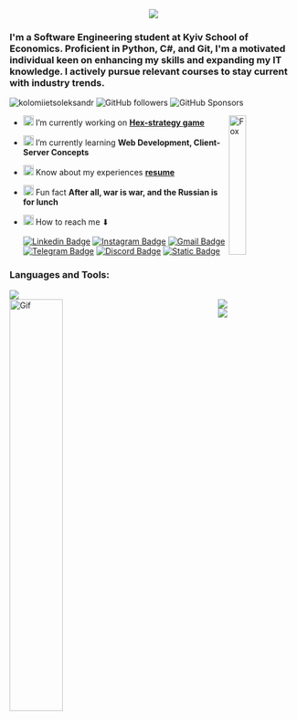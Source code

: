 <p align="center">
  <img src="Header.gif">
</p>

<h3>I'm a Software Engineering student at Kyiv School of Economics. Proficient in Python, C#, and Git, I'm a motivated individual keen on enhancing my skills and expanding my IT knowledge. I actively pursue relevant courses to stay current with industry trends.</h3>
<p align="left"> <img src="https://komarev.com/ghpvc/?username=kolomiietsoleksandr&label=Profile%20views&color=D16C00&style=flat" alt="kolomiietsoleksandr" /> <img alt="GitHub followers" src="https://img.shields.io/github/followers/kolomiietsoleksandr?style=flat&color=D16C00"> <img alt="GitHub Sponsors" src="https://img.shields.io/github/sponsors/kolomiietsoleksandr?color=D16C00">

</p>

- <img src="https://raw.githubusercontent.com/Tarikul-Islam-Anik/Animated-Fluent-Emojis/master/Emojis/Objects/Microscope.png" alt="Microscope" width="18" height="18" /> I’m currently working on [**Hex-strategy game**](https://github.com/KolomiietsOleksandr/NoneName-Hex-Game) <img align="right" src="https://raw.githubusercontent.com/Tarikul-Islam-Anik/Animated-Fluent-Emojis/master/Emojis/Animals/Fox.png" alt="Fox" width="25%" />

- <img src="https://raw.githubusercontent.com/Tarikul-Islam-Anik/Animated-Fluent-Emojis/master/Emojis/Animals/Deciduous%20Tree.png" alt="Deciduous Tree" width="18" height="18" /> I’m currently learning **Web Development, Client-Server Concepts**

- <img src="https://raw.githubusercontent.com/Tarikul-Islam-Anik/Animated-Fluent-Emojis/master/Emojis/Objects/Bookmark%20Tabs.png" alt="Bookmark Tabs" width="18" height="18" /> Know about my experiences [**resume**](https://media.licdn.com/dms/document/media/D4D2DAQGXlnlMQXqQbg/profile-treasury-document-pdf-analyzed/0/1699286799374?e=1706745600&v=beta&t=yqio4j8uQI0JUUKT2eyNe7eTJeaZ1dDUguMuZ5mwkMo)

- <img src="https://raw.githubusercontent.com/Tarikul-Islam-Anik/Animated-Fluent-Emojis/master/Emojis/Smilies/Rolling%20on%20the%20Floor%20Laughing.png" alt="Rolling on the Floor Laughing" width="18" height="18" /> Fun fact **After all, war is war, and the Russian is for lunch**

- <img src="https://raw.githubusercontent.com/Tarikul-Islam-Anik/Animated-Fluent-Emojis/master/Emojis/Objects/Open%20Mailbox%20with%20Raised%20Flag.png" alt="Open Mailbox with Raised Flag" width="18" height="18" /> How to reach me ⬇︎<br><br>
  [![Linkedin Badge](https://img.shields.io/badge/LinkedIn-%230A66C2?style=flat&logo=linkedin&logoColor=White&labelColor=%230A66C2)](https://www.linkedin.com/in/okolomiietskolomiiets/)
  [![Instagram Badge](https://img.shields.io/badge/Instagram-%23E4405F?style=flat&logo=instagram&logoColor=white&labelColor=%23E4405F)](https://www.instagram.com/ss.kolomiiets/)
  [![Gmail Badge](https://img.shields.io/badge/gmail-%23EA4335?style=flat&logo=gmail&logoColor=white&labelColor=%23EA4335)](mailto:alexcrimson0818@gmail.com)
  [![Telegram Badge](https://img.shields.io/badge/telegram-%2326A5E4?style=flat&logo=telegram&logoColor=white&labelColor=%2326A5E4)](https://t.me/SanchiZZes18)
  [![Discord Badge](https://img.shields.io/badge/discord-%235865F2?style=flat&logo=discord&logoColor=white&labelColor=%235865F2)](https://discord.gg/bl4ck.ss)
  [![Static Badge](https://img.shields.io/badge/Steam-%23000000?style=flat&logo=Steam&labelColor=%23000000)](https://steamcommunity.com/id/mega-kol_alex/)

<h3 align="left">Languages and Tools:</h3>
<img src="https://skillicons.dev/icons?i=js,html,css,c,cpp,cs,py,git,postman,ps,unity" />
<br>

<div>
  <div>
    <img align="left" src="https://cdn.discordapp.com/attachments/856234593153056781/1198942661357355119/ezgif-1-3738fc4fe6.gif?ex=65c0bd5d&is=65ae485d&hm=2692aa312968e2364b84fb387fd2cc6a4f04ee58583d5b857f3df4480ef76da2&" alt="Gif" width="43%" />
  </div>
  <div align="right">
    <img src="https://github-readme-stats.vercel.app/api?username=kolomiietsoleksandr&show_icons=true&theme=transparent&rank_icon=github&ring_color=FFA23E&text_color=FFA23E&title_color=D16C00&icon_color=D16C00&hide_border=true" />
    <br>
    <img src="https://github-readme-stats.vercel.app/api/top-langs?username=kolomiietsoleksandr&layout=compact&langs_count=8&card_width=465&text_color=FFA23E&title_color=D16C00&icon_color=D16C00&hide_border=true&theme=transparent&" />
  </div>
  <br style="clear: both;">
</div>
